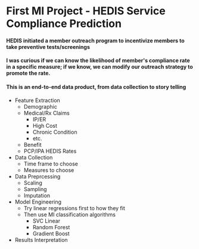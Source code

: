 # First MI Project - HEDIS Service Compliance Prediction

#### HEDIS initiated a member outreach program to incentivize members to take preventive tests/screenings
#### I was curious if we can know the likelihood of member's compliance rate in a specific measure; if we know, we can modify our outreach strategy to promote the rate.

#### This is an end-to-end data product, from data collection to story telling
- Feature Extraction
  - Demographic
  - Medical/Rx Claims
    - IP/ER
    - High Cost
    - Chronic Condition
    - etc.
  - Benefit
  - PCP/IPA HEDIS Rates
- Data Collection
  - Time frame to choose
  - Measures to choose
- Data Preprcessing
  - Scaling
  - Sampling
  - Imputation
- Model Engineering
  - Try linear regressions first to how they fit
  - Then use MI classification algorithms
    - SVC Linear
    - Random Forest
    - Gradient Boost
 - Results Interpretation
